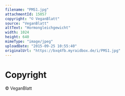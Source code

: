 ```yaml
---
filename: "PMS1.jpg"
attachmentId: 15057
copyright: "© VeganBlatt"
source: "VeganBlatt"
altText: "Hormongleichgewicht"
width: 1024
height: 640
mimeType: "image/jpeg"
uploadDate: "2015-09-25 10:55:40"
originalUrl: "https://bxq4fb.myraidbox.de/i/PMS1.jpg"
---
```


# Copyright

© VeganBlatt
